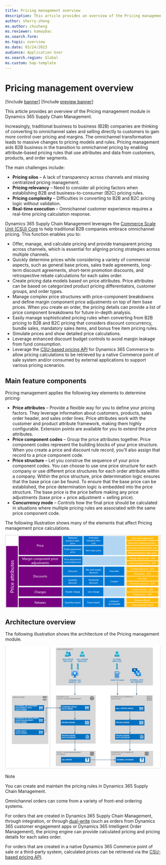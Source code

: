 ```yaml
---
title: Pricing management overview
description: This article provides an overview of the Pricing management module in Dynamics 365 Supply Chain Management.
author: sherry-zheng
ms.author: chuzheng
ms.reviewer: kamaybac
ms.search.form:
ms.topic: overview
ms.date: 03/24/2023
audience: Application User
ms.search.region: Global
ms.custom: bap-template
---
```


# Pricing management overview

[!include [banner](../includes/banner.md)]
[!include [preview banner](../includes/preview-banner.md)]
<!-- KFM: Preview until further notice -->

This article provides an overview of the Pricing management module in Dynamics 365 Supply Chain Management. <!-- KFM: Refer to as a module? Or should this be under Sales and Marketing in the TOC? -->

Increasingly, traditional business to business (B2B) companies are thinking of converting to omnichannel sales and selling directly to customers to gain more control over pricing and margins. The omnichannel transformation leads to massive changes to pricing models and rules. Pricing management aids B2B business in the transition to omnichannel pricing by enabling attribute-based pricing rules that use attributes and data from customers, products, and order segments.

The main challenges include:

- **Pricing silos** – A lack of transparency across channels and missing centralized pricing management.
- **Pricing relevancy** – Need to consider all pricing factors when establishing B2B and business-to-consumer (B2C) pricing rules.
- **Pricing complexity** – Difficulties in converting to B2B and B2C pricing logic without validation.
- **Real-time execution** – Omnichannel customer experience requires a real-time pricing calculation response.

Dynamics 365 Supply Chain Management leverages the [Commerce Scale Unit (CSU) Core](../../commerce/dev-itpro/CSU-core.md) to help traditional B2B companies embrace omnichannel pricing. This function enables you to:

- Offer, manage, and calculate pricing and provide transparent pricing across channels, which is essential for aligning pricing strategies across multiple channels.
- Quickly determine prices while considering a variety of commercial aspects, such as general base prices, sales trade agreements, long-term discount agreements, short-term promotion discounts, and retrospective rebate calculations for each sales order.
- Create pricing data models based on price attributes. Price attributes can be based on categorized product pricing differentiators, customer groups, and order types.
- Manage complex price structures with price-component breakdowns and define margin component price adjustments on top of item base prices. When you create an order, the pricing details can provide a list of price component breakdowns for future in-depth analysis.
- Easily manage sophisticated pricing rules when converting from B2B pricing to B2B and B2C pricing that considers discount concurrency, bundle sales, mandatory sales items, and bonus free item pricing rules.
- Simulate prices and show detailed price calculations.
- Leverage enhanced discount budget controls to avoid margin leakage from fund consumption.
- Leverage the [CSU-based pricing API](../../commerce/pricing-apis.md) for Dynamics 365 Commerce to allow pricing calculations to be retrieved by a native Commerce point of sale system and/or consumed by external applications to support various pricing scenarios.

## Main feature components

Pricing management applies the following key elements to determine pricing:

- **Price attributes** – Provide a flexible way for you to define your pricing factors. They leverage information about customers, products, sales order header, and sales order lines. Price attributes work with the customer and product attribute framework, making them highly configurable. Extension points are available for you to extend the price attributes.
- **Price component codes** – Group the price attributes together. Price component codes represent the building blocks of your price structure. When you create a price and discount rule record, you'll also assign that record to a price component code.
- **Price structure** – Let you construe the sequence of your price component codes. You can choose to use one price structure for each company or use different price structures for each order attribute within a company. Within the price structure, price determination logic ensures that the base price can be found. To ensure that the base price can be established, the price determination logic is embedded into the price structure. The base price is the price before making any price adjustments (base price &plus; price adjustment = selling price).
- **Concurrency mode** – Controls how the final price should be calculated in situations where multiple pricing rules are associated with the same price component code.

The following illustration shows many of the elements that affect Pricing management price calculations.

[<img src="media/pricing-management-elements.png" alt="Elements that affect Pricing management price calculations." title="Elements that affect Pricing management price calculations" width="720" />](media/pricing-management-elements.png#lightbox)

## Architecture overview

The following illustration shows the architecture of the Pricing management module.

[<img src="media/pricing-management-architecture.png" alt="Pricing management module architecture." title="Pricing management module architecture" width="720" />](media/pricing-management-architecture.png#lightbox)

> [!NOTE]
> You can create and maintain the pricing rules in Dynamics 365 Supply Chain Management.
>
> Omnichannel orders can come from a variety of front-end ordering systems.
>
> For orders that are created in Dynamics 365 Supply Chain Management, through integration, or through [dual-write](../../fin-ops-core/dev-itpro/data-entities/dual-write/dual-write-overview.md) (such as orders from Dynamics 365 customer engagement apps or Dynamics 365 Intelligent Order Management), the pricing engine can provide calculated pricing and pricing details for each sales order.
>
> For orders that are created in a native Dynamics 365 Commerce point of sale or a third-party system, calculated prices can be retrieved via the [CSU-based pricing API](../../commerce/pricing-apis.md).
